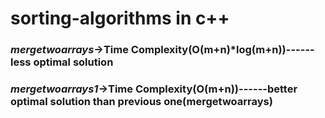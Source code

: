 # sorting-algorithms in c++

### ***mergetwoarrays***->Time Complexity(O(m+n)*log(m+n))------less optimal solution


### ***mergetwoarrays1***->Time Complexity(O(m+n))------better optimal solution than previous one(mergetwoarrays)
